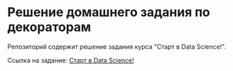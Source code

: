 # Решение домашнего задания по декораторам

Репозиторий содержит решение задания курса "Старт в Data Science!".

Ссылка на задание: [Старт в Data Science!](https://stepik.org/lesson/1244182/step/1?unit=1257999)
